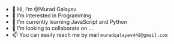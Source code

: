 - 👋 Hi, I’m @Murad Galayev
- 👀 I’m interested in Programming
- 🌱 I’m currently learning JavaScript and Python
- 💞️ I’m looking to collaborate on ...
- 📫 You can easily reach me by mail `muradqalayev448@gmail.com`


